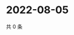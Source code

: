 # 2022-08-05

共 0 条

<!-- BEGIN WEIBO -->
<!-- 最后更新时间 Fri Aug 05 2022 02:20:06 GMT+0800 (China Standard Time) -->

<!-- END WEIBO -->
